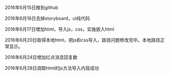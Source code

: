 2016年6月15日推到github


2016年6月16日去掉storyboard，ui纯代码


2016年6月17日增加html，导入js，css，实施嵌入html


2016年6月20日取得本地html，把js和css导入，路径问题修改完毕。本地路径正常显示。


2016年6月24日增加红点消息回复数


2016年6月28日调取html的js方法导入内容成功




